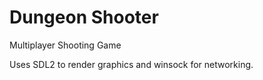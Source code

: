 # Dungeon Shooter

Multiplayer Shooting Game

Uses SDL2 to render graphics and winsock for networking.
